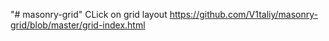 "# masonry-grid" 
CLick on grid layout https://github.com/V1taliy/masonry-grid/blob/master/grid-index.html
